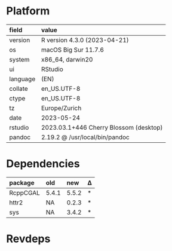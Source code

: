# Platform

|field    |value                                  |
|:--------|:--------------------------------------|
|version  |R version 4.3.0 (2023-04-21)           |
|os       |macOS Big Sur 11.7.6                   |
|system   |x86_64, darwin20                       |
|ui       |RStudio                                |
|language |(EN)                                   |
|collate  |en_US.UTF-8                            |
|ctype    |en_US.UTF-8                            |
|tz       |Europe/Zurich                          |
|date     |2023-05-24                             |
|rstudio  |2023.03.1+446 Cherry Blossom (desktop) |
|pandoc   |2.19.2 @ /usr/local/bin/pandoc         |

# Dependencies

|package  |old   |new   |Δ  |
|:--------|:-----|:-----|:--|
|RcppCGAL |5.4.1 |5.5.2 |*  |
|httr2    |NA    |0.2.3 |*  |
|sys      |NA    |3.4.2 |*  |

# Revdeps

